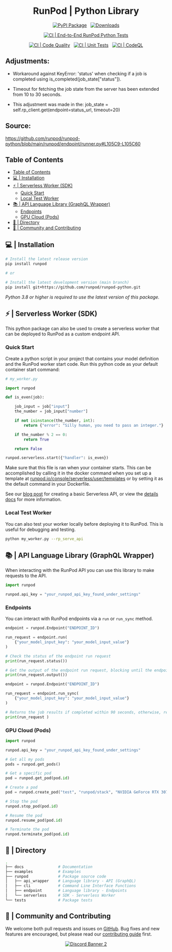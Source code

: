 <div align="center">
<h1>RunPod | Python Library </h1>

[![PyPI Package](https://badge.fury.io/py/runpod.svg)](https://badge.fury.io/py/runpod)
&nbsp;
[![Downloads](https://static.pepy.tech/personalized-badge/runpod?period=total&units=international_system&left_color=grey&right_color=blue&left_text=Downloads)](https://pepy.tech/project/runpod)

[![CI | End-to-End RunPod Python Tests](https://github.com/runpod/runpod-python/actions/workflows/CI-e2e.yml/badge.svg)](https://github.com/runpod/runpod-python/actions/workflows/CI-e2e.yml)

[![CI | Code Quality](https://github.com/runpod/runpod-python/actions/workflows/CI-pylint.yml/badge.svg)](https://github.com/runpod/runpod-python/actions/workflows/CI-pylint.yml)
&nbsp;
[![CI | Unit Tests](https://github.com/runpod/runpod-python/actions/workflows/CI-pytests.yml/badge.svg)](https://github.com/runpod/runpod-python/actions/workflows/CI-pytests.yml)
&nbsp;
[![CI | CodeQL](https://github.com/runpod/runpod-python/actions/workflows/CI-codeql.yml/badge.svg)](https://github.com/runpod/runpod-python/actions/workflows/CI-codeql.yml)

</div>


## Adjustments:

* Workaround against KeyError: 'status' when checking if a job is completed using is_completed(job_state["status"]).
* Timeout for fetching the job state from the server has been extended from 10 to 30 seconds. 

* This adjustment was made in the: job_state = self.rp_client.get(endpoint=status_url, timeout=20)

## Source:
https://github.com/runpod/runpod-python/blob/main/runpod/endpoint/runner.py#L105C9-L105C60


## Table of Contents

- [Table of Contents](#table-of-contents)
- [💻 | Installation](#--installation)
- [⚡ | Serverless Worker (SDK)](#--serverless-worker-sdk)
  - [Quick Start](#quick-start)
  - [Local Test Worker](#local-test-worker)
- [📚 | API Language Library (GraphQL Wrapper)](#--api-language-library-graphql-wrapper)
  - [Endpoints](#endpoints)
  - [GPU Cloud (Pods)](#gpu-cloud-pods)
- [📁 | Directory](#--directory)
- [🤝 | Community and Contributing](#--community-and-contributing)

## 💻 | Installation

```bash
# Install the latest release version
pip install runpod

# or

# Install the latest development version (main branch)
pip install git+https://github.com/runpod/runpod-python.git
```

*Python 3.8 or higher is required to use the latest version of this package.*

## ⚡ | Serverless Worker (SDK)

This python package can also be used to create a serverless worker that can be deployed to RunPod as a custom endpoint API.

### Quick Start

Create a python script in your project that contains your model definition and the RunPod worker start code. Run this python code as your default container start command:

```python
# my_worker.py

import runpod

def is_even(job):

    job_input = job["input"]
    the_number = job_input["number"]

    if not isinstance(the_number, int):
        return {"error": "Silly human, you need to pass an integer."}

    if the_number % 2 == 0:
        return True

    return False

runpod.serverless.start({"handler": is_even})
```

Make sure that this file is ran when your container starts. This can be accomplished by calling it in the docker command when you set up a template at [runpod.io/console/serverless/user/templates](https://www.runpod.io/console/serverless/user/templates) or by setting it as the default command in your Dockerfile.

See our [blog post](https://www.runpod.io/blog/serverless-create-a-basic-api) for creating a basic Serverless API, or view the [details docs](https://docs.runpod.io/serverless-ai/custom-apis) for more information.

### Local Test Worker

You can also test your worker locally before deploying it to RunPod. This is useful for debugging and testing.

```bash
python my_worker.py --rp_serve_api
```

## 📚 | API Language Library (GraphQL Wrapper)

When interacting with the RunPod API you can use this library to make requests to the API.

```python
import runpod

runpod.api_key = "your_runpod_api_key_found_under_settings"
```

### Endpoints

You can interact with RunPod endpoints via a `run` or `run_sync` method.

```python
endpoint = runpod.Endpoint("ENDPOINT_ID")

run_request = endpoint.run(
    {"your_model_input_key": "your_model_input_value"}
)

# Check the status of the endpoint run request
print(run_request.status())

# Get the output of the endpoint run request, blocking until the endpoint run is complete.
print(run_request.output())
```

```python
endpoint = runpod.Endpoint("ENDPOINT_ID")

run_request = endpoint.run_sync(
    {"your_model_input_key": "your_model_input_value"}
)

# Returns the job results if completed within 90 seconds, otherwise, returns the job status.
print(run_request )
```

### GPU Cloud (Pods)

```python
import runpod

runpod.api_key = "your_runpod_api_key_found_under_settings"

# Get all my pods
pods = runpod.get_pods()

# Get a specific pod
pod = runpod.get_pod(pod.id)

# Create a pod
pod = runpod.create_pod("test", "runpod/stack", "NVIDIA GeForce RTX 3070")

# Stop the pod
runpod.stop_pod(pod.id)

# Resume the pod
runpod.resume_pod(pod.id)

# Terminate the pod
runpod.terminate_pod(pod.id)
```

## 📁 | Directory

```BASH
.
├── docs               # Documentation
├── examples           # Examples
├── runpod             # Package source code
│   ├── api_wrapper    # Language library - API (GraphQL)
│   ├── cli            # Command Line Interface Functions
│   ├── endpoint       # Language library - Endpoints
│   └── serverless     # SDK - Serverless Worker
└── tests              # Package tests
```

## 🤝 | Community and Contributing

We welcome both pull requests and issues on [GitHub](https://github.com/runpod/runpod-python). Bug fixes and new features are encouraged, but please read our [contributing guide](CONTRIBUTING.md) first.

<div align="center">

<a target="_blank" href="https://discord.gg/pJ3P2DbUUq">![Discord Banner 2](https://discordapp.com/api/guilds/912829806415085598/widget.png?style=banner2)</a>

</div>
